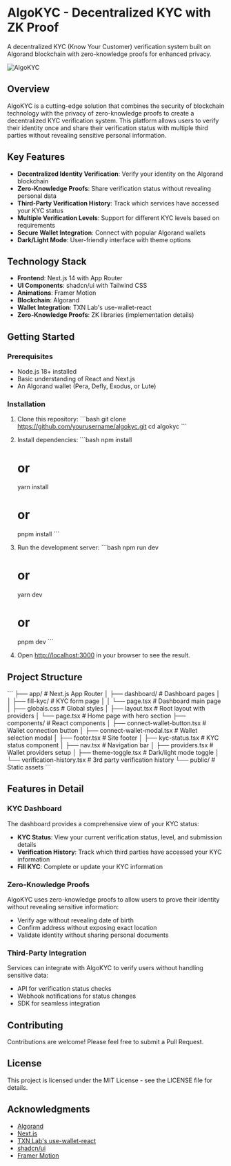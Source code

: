 # AlgoKYC - Decentralized KYC with ZK Proof

A decentralized KYC (Know Your Customer) verification system built on Algorand blockchain with zero-knowledge proofs for enhanced privacy.

![AlgoKYC](https://placeholder.svg?height=400&width=800&query=Decentralized+KYC+Verification+Platform+with+ZK+Proofs)

## Overview

AlgoKYC is a cutting-edge solution that combines the security of blockchain technology with the privacy of zero-knowledge proofs to create a decentralized KYC verification system. This platform allows users to verify their identity once and share their verification status with multiple third parties without revealing sensitive personal information.

## Key Features

- **Decentralized Identity Verification**: Verify your identity on the Algorand blockchain
- **Zero-Knowledge Proofs**: Share verification status without revealing personal data
- **Third-Party Verification History**: Track which services have accessed your KYC status
- **Multiple Verification Levels**: Support for different KYC levels based on requirements
- **Secure Wallet Integration**: Connect with popular Algorand wallets
- **Dark/Light Mode**: User-friendly interface with theme options

## Technology Stack

- **Frontend**: Next.js 14 with App Router
- **UI Components**: shadcn/ui with Tailwind CSS
- **Animations**: Framer Motion
- **Blockchain**: Algorand
- **Wallet Integration**: TXN Lab's use-wallet-react
- **Zero-Knowledge Proofs**: ZK libraries (implementation details)

## Getting Started

### Prerequisites

- Node.js 18+ installed
- Basic understanding of React and Next.js
- An Algorand wallet (Pera, Defly, Exodus, or Lute)

### Installation

1. Clone this repository:
   \`\`\`bash
   git clone https://github.com/yourusername/algokyc.git
   cd algokyc
   \`\`\`

2. Install dependencies:
   \`\`\`bash
   npm install
   # or
   yarn install
   # or
   pnpm install
   \`\`\`

3. Run the development server:
   \`\`\`bash
   npm run dev
   # or
   yarn dev
   # or
   pnpm dev
   \`\`\`

4. Open [http://localhost:3000](http://localhost:3000) in your browser to see the result.

## Project Structure

\`\`\`
├── app/                  # Next.js App Router
│   ├── dashboard/        # Dashboard pages
│   │   ├── fill-kyc/     # KYC form page
│   │   └── page.tsx      # Dashboard main page
│   ├── globals.css       # Global styles
│   ├── layout.tsx        # Root layout with providers
│   └── page.tsx          # Home page with hero section
├── components/           # React components
│   ├── connect-wallet-button.tsx  # Wallet connection button
│   ├── connect-wallet-modal.tsx   # Wallet selection modal
│   ├── footer.tsx        # Site footer
│   ├── kyc-status.tsx    # KYC status component
│   ├── nav.tsx           # Navigation bar
│   ├── providers.tsx     # Wallet providers setup
│   ├── theme-toggle.tsx  # Dark/light mode toggle
│   └── verification-history.tsx   # 3rd party verification history
└── public/               # Static assets
\`\`\`

## Features in Detail

### KYC Dashboard

The dashboard provides a comprehensive view of your KYC status:

- **KYC Status**: View your current verification status, level, and submission details
- **Verification History**: Track which third parties have accessed your KYC information
- **Fill KYC**: Complete or update your KYC information

### Zero-Knowledge Proofs

AlgoKYC uses zero-knowledge proofs to allow users to prove their identity without revealing sensitive information:

- Verify age without revealing date of birth
- Confirm address without exposing exact location
- Validate identity without sharing personal documents

### Third-Party Integration

Services can integrate with AlgoKYC to verify users without handling sensitive data:

- API for verification status checks
- Webhook notifications for status changes
- SDK for seamless integration

## Contributing

Contributions are welcome! Please feel free to submit a Pull Request.

## License

This project is licensed under the MIT License - see the LICENSE file for details.

## Acknowledgments

- [Algorand](https://www.algorand.com/)
- [Next.js](https://nextjs.org/)
- [TXN Lab's use-wallet-react](https://github.com/TxnLab/use-wallet-react)
- [shadcn/ui](https://ui.shadcn.com/)
- [Framer Motion](https://www.framer.com/motion/)
